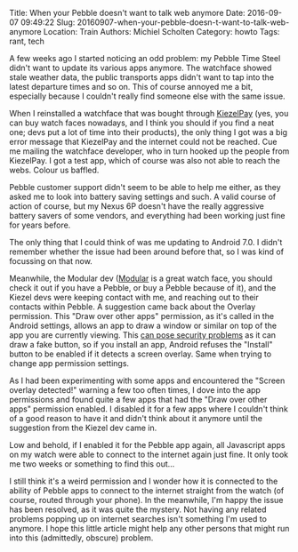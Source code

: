 Title: When your Pebble doesn't want to talk web anymore
Date: 2016-09-07 09:49:22
Slug: 20160907-when-your-pebble-doesn-t-want-to-talk-web-anymore
Location: Train
Authors: Michiel Scholten
Category: howto
Tags: rant, tech

A few weeks ago I started noticing an odd problem: my Pebble Time Steel didn't want to update its various apps anymore. The watchface showed stale weather data, the public transports apps didn't want to tap into the latest departure times and so on. This of course annoyed me a bit, especially because I couldn't really find someone else with the same issue.

When I reinstalled a watchface that was bought through [KiezelPay](https://kiezelpay.com/) (yes, you can buy watch faces nowadays, and I think you should if you find a neat one; devs put a lot of time into their products), the only thing I got was a big error message that KiezelPay and the internet could not be reached. Cue me mailing the watchface developer, who in turn hooked up the people from KiezelPay. I got a test app, which of course was also not able to reach the webs. Colour us baffled.

Pebble customer support didn't seem to be able to help me either, as they asked me to look into battery saving settings and such. A valid course of action of course, but my Nexus 6P doesn't have the really aggressive battery savers of some vendors, and everything had been working just fine for years before.

The only thing that I could think of was me updating to Android 7.0. I didn't remember whether the issue had been around before that, so I was kind of focussing on that now.

Meanwhile, the Modular dev ([Modular](https://apps.getpebble.com/en_US/application/576f3601ba2fe5e1c8000118) is a great watch face, you should check it out if you have a Pebble, or buy a Pebble because of it), and the Kiezel devs were keeping contact with me, and reaching out to their contacts within Pebble. A suggestion came back about the Overlay permission. This "Draw over other apps" permission, as it's called in the Android settings, allows an app to draw a window or similar on top of the app you are currently viewing. This [can pose security problems](http://www.androidpolice.com/2015/09/07/android-m-begins-locking-down-floating-apps-requires-users-to-grant-special-permission-to-draw-on-other-apps/) as it can draw a fake button, so if you install an app, Android refuses the "Install" button to be enabled if it detects a screen overlay. Same when trying to change app permission settings.

As I had been experimenting with some apps and encountered the "Screen overlay detected!" warning a few too often times, I dove into the app permissions and found quite a few apps that had the "Draw over other apps" permission enabled. I disabled it for a few apps where I couldn't think of a good reason to have it and didn't think about it anymore until the suggestion from the Kiezel dev came in.

Low and behold, if I enabled it for the Pebble app again, all Javascript apps on my watch were able to connect to the internet again just fine. It only took me two weeks or something to find this out...

I still think it's a weird permission and I wonder how it is connected to the ability of Pebble apps to connect to the internet straight from the watch (of course, routed through your phone). In the meanwhile, I'm happy the issue has been resolved, as it was quite the mystery. Not having any related problems popping up on internet searches isn't something I'm used to anymore. I hope this little article might help any other persons that might run into this (admittedly, obscure) problem.
